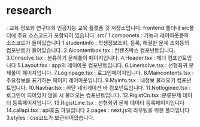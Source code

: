 # research

: 교육 정보화 연구대회 인공지능 교육 플랫폼 깃 저장소입니다. frontend 폴더내 src폴더에 주요 소스코드가 포함되어 있습니다.
src/
 1.componets : 기능과 레이아웃등의 소스코드가 들어있습니다
     1.studentinfo : 학생정보조회, 등록, 해결한 문제 조회등의 컴포넌트가 들어있습니다.
     2.Aicontentbox.tsx : 컨텐츠박스 컴포넌트입니다.
     3.Cnnsolve.tsx : 분류하기 문제풀이 페이지입니다.
     4.Header.tsx : 헤더 컴포넌트입니다
     5.Layout.tsx : app의 레이아웃 컴포넌트입니다.
     6.Linersolve.tsx : 선형회귀 문제풀이 페이지입니다. 
     7.Loginpage.tsx : 로그인페이지입니다.
     8.Maincontents.tsx : 주요정보를 표기하는 페이지 레이아웃입니다.
     9.Myinfo.tsx : 내정보 불러오기 컴포넌트입니다.
     10.Navbar.tsx : 하단 네비게이션 바 컴포넌트입니다.
     11.Notlogined.tsx : 로그인이 되어있지 않을 시 불러오는 컴포넌트입니다.
     12.RigistCn.tsx :분류문제 데이터 등록페이지입니다.
     13.RigistLine.tsx  : 선형회귀 문제 데이터 등록페이지입니다
     14.callapi.tsx : api호출 파일입니다
 2.pages : next.js의 라우팅을 위한 폴더입니다
 3.styles : css코드가 보관되어있습니다.
